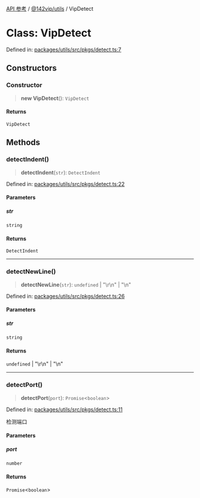 [API 参考](../../../index.md) / [@142vip/utils](../index.md) / VipDetect

# Class: VipDetect

Defined in: [packages/utils/src/pkgs/detect.ts:7](https://github.com/142vip/core-x/blob/15d5bc9ef4bece78c0e60bdf074a2d245f625100/packages/utils/src/pkgs/detect.ts#L7)

## Constructors

### Constructor

> **new VipDetect**(): `VipDetect`

#### Returns

`VipDetect`

## Methods

### detectIndent()

> **detectIndent**(`str`): `DetectIndent`

Defined in: [packages/utils/src/pkgs/detect.ts:22](https://github.com/142vip/core-x/blob/15d5bc9ef4bece78c0e60bdf074a2d245f625100/packages/utils/src/pkgs/detect.ts#L22)

#### Parameters

##### str

`string`

#### Returns

`DetectIndent`

***

### detectNewLine()

> **detectNewLine**(`str`): `undefined` \| "\r\n" \| "\n"

Defined in: [packages/utils/src/pkgs/detect.ts:26](https://github.com/142vip/core-x/blob/15d5bc9ef4bece78c0e60bdf074a2d245f625100/packages/utils/src/pkgs/detect.ts#L26)

#### Parameters

##### str

`string`

#### Returns

`undefined` \| "\r\n" \| "\n"

***

### detectPort()

> **detectPort**(`port`): `Promise`\<`boolean`\>

Defined in: [packages/utils/src/pkgs/detect.ts:11](https://github.com/142vip/core-x/blob/15d5bc9ef4bece78c0e60bdf074a2d245f625100/packages/utils/src/pkgs/detect.ts#L11)

检测端口

#### Parameters

##### port

`number`

#### Returns

`Promise`\<`boolean`\>
